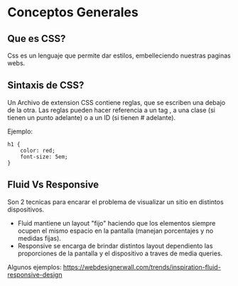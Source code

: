 # Conceptos Generales

## Que es CSS?
Css es un lenguaje que permite dar estilos, embelleciendo nuestras paginas webs.


## Sintaxis de CSS?
Un Archivo de extension CSS contiene reglas, que se escriben una debajo de la otra. Las reglas pueden hacer referencia a un tag , a una clase (si tienen un punto adelante) o a un ID (si tienen # adelante).

Ejemplo:

~~~
h1 {
    color: red;
    font-size: 5em;
}
~~~


## Fluid Vs Responsive
Son 2 tecnicas para encarar el problema de visualizar un sitio en distintos dispositivos. 
* Fluid mantiene un layout "fijo" haciendo que los elementos siempre ocupen el mismo espacio en la pantalla (manejan porcentajes y no medidas fijas).
* Responsive se encarga de brindar distintos layout dependiento las proporciones de la pantalla y el dispositivo a traves de media queries.

Algunos ejemplos:
https://webdesignerwall.com/trends/inspiration-fluid-responsive-design


